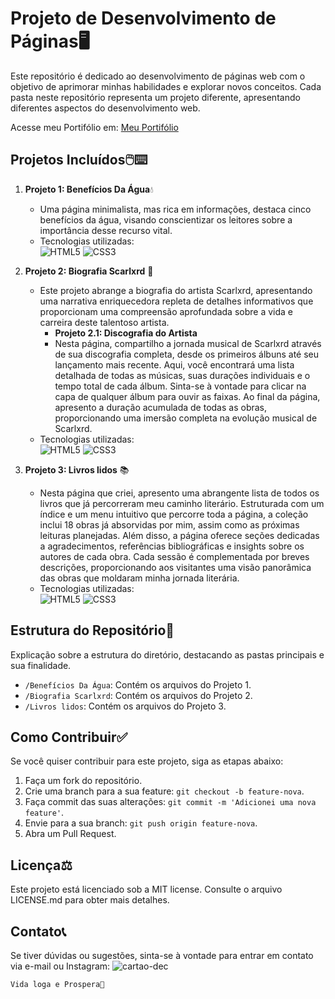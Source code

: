 # Projeto de Desenvolvimento de Páginas🖥️

Este repositório é dedicado ao desenvolvimento de páginas web com o objetivo de aprimorar minhas habilidades e explorar novos conceitos. Cada pasta neste repositório representa um projeto diferente, apresentando diferentes aspectos do desenvolvimento web.

Acesse meu Portifólio em: [Meu Portifólio](https://brianmunizsilveira.github.io/meu-repositorio/)

## Projetos Incluídos🖱️⌨️

1. **Projeto 1: Benefícios Da Água**💧
   - Uma página minimalista, mas rica em informações, destaca cinco benefícios da água, visando conscientizar os leitores sobre a importância desse recurso vital.
   - Tecnologias utilizadas: <br> ![HTML5](https://img.shields.io/badge/HTML-239120?style=for-the-badge&logo=html5&logoColor=white) ![CSS3](https://img.shields.io/badge/CSS-239120?&style=for-the-badge&logo=css3&logoColor=white)

2. **Projeto 2: Biografia Scarlxrd** 📝
   - Este projeto abrange a biografia do artista Scarlxrd, apresentando uma narrativa enriquecedora repleta de detalhes informativos que proporcionam uma compreensão aprofundada sobre a vida e carreira deste talentoso artista.
     - **Projeto 2.1: Discografia do Artista**
     - Nesta página, compartilho a jornada musical de Scarlxrd através de sua discografia completa, desde os primeiros álbuns até seu lançamento mais recente. Aqui, você encontrará uma lista detalhada de todas as músicas, suas durações individuais e o tempo total de cada álbum. Sinta-se à vontade para clicar na capa de qualquer álbum para ouvir as faixas. Ao final da página, apresento a duração acumulada de todas as obras, proporcionando uma imersão completa na evolução musical de Scarlxrd.
   - Tecnologias utilizadas: <br> ![HTML5](https://img.shields.io/badge/HTML-239120?style=for-the-badge&logo=html5&logoColor=white) ![CSS3](https://img.shields.io/badge/CSS-239120?&style=for-the-badge&logo=css3&logoColor=white)

3. **Projeto 3: Livros lidos** 📚
   - Nesta página que criei, apresento uma abrangente lista de todos os livros que já percorreram meu caminho literário. Estruturada com um índice e um menu intuitivo que percorre toda a página, a coleção inclui 18 obras já absorvidas por mim, assim como as próximas leituras planejadas. Além disso, a página oferece seções dedicadas a agradecimentos, referências bibliográficas e insights sobre os autores de cada obra. Cada sessão é complementada por breves descrições, proporcionando aos visitantes uma visão panorâmica das obras que moldaram minha jornada literária.
   - Tecnologias utilizadas: <br> ![HTML5](https://img.shields.io/badge/HTML-239120?style=for-the-badge&logo=html5&logoColor=white) ![CSS3](https://img.shields.io/badge/CSS-239120?&style=for-the-badge&logo=css3&logoColor=white)

## Estrutura do Repositório🧱

Explicação sobre a estrutura do diretório, destacando as pastas principais e sua finalidade.

- `/Benefícios Da Água`: Contém os arquivos do Projeto 1.
- `/Biografia Scarlxrd`: Contém os arquivos do Projeto 2.
- `/Livros lidos`: Contém os arquivos do Projeto 3.

## Como Contribuir✅

Se você quiser contribuir para este projeto, siga as etapas abaixo:

1. Faça um fork do repositório.
2. Crie uma branch para a sua feature: `git checkout -b feature-nova`.
3. Faça commit das suas alterações: `git commit -m 'Adicionei uma nova feature'`.
4. Envie para a sua branch: `git push origin feature-nova`.
5. Abra um Pull Request.
   
## Licença⚖️

Este projeto está licenciado sob a MIT license. Consulte o arquivo LICENSE.md para obter mais detalhes.

## Contato📞

Se tiver dúvidas ou sugestões, sinta-se à vontade para entrar em contato via e-mail ou Instagram: ![cartao-dec](https://github.com/BrianMunizSilveira/repositorio/assets/155079481/527c84b8-7267-49f6-844a-f6baabf270ff)


`Vida loga e Prospera🖖`
